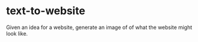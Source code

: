 # text-to-website
Given an idea for a website, generate an image of of what the website might look like.
